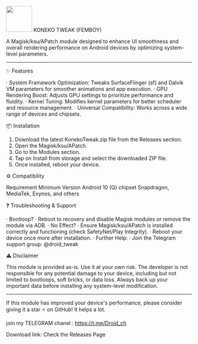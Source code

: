 <img src="https://ibb.co.com/cKPpLT8L" width="70" height="70"/> 
KONEKO TWEAK (FEMBOY)

A Magisk/ksu/APatch module designed to enhance UI smoothness and overall rendering performance on Android devices by optimizing system-level parameters.

---

✨ Features

· System Framework Optimization: Tweaks SurfaceFlinger (sf) and Dalvik VM parameters for smoother animations and app execution.
· GPU Rendering Boost: Adjusts GPU settings to prioritize performance and fluidity.
· Kernel Tuning: Modifies kernel parameters for better scheduler and resource management.
· Universal Compatibility: Works across a wide range of devices and chipsets.

📦 Installation

1. Download the latest KonekoTweak.zip file from the Releases section.
2. Open the Magisk/ksu/APatch.
3. Go to the Modules section.
4. Tap on Install from storage and select the downloaded ZIP file.
5. Once installed, reboot your device.

⚙️ Compatibility

Requirement Minimum Version
Android 10 (Q)
chipset Snapdragon, MediaTek, Exynos, and others

❓ Troubleshooting & Support

· Bootloop?
  · Reboot to recovery and disable Magisk modules or remove the module via ADB.
· No Effect?
  · Ensure Magisk/ksu/APatch is installed correctly and functioning (check SafetyNet/Play Integrity).
  · Reboot your device once more after installation.
· Further Help:
  · Join the Telegram support group: @droid_tweak

⚠️ Disclaimer

This module is provided as-is. Use it at your own risk. The developer is not responsible for any potential damage to your device, including but not limited to bootloops, soft bricks, or data loss. Always back up your important data before installing any system-level modification.

---

If this module has improved your device's performance, please consider giving it a star ⭐ on GitHub! It helps a lot.

join my TELEGRAM chanel : https://t.me/Droid_ch

Download link: Check the Releases Page
